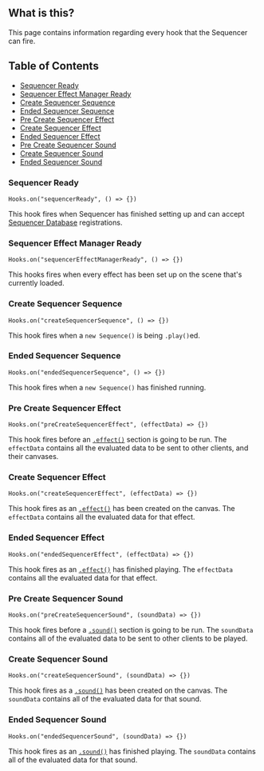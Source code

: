 ## What is this?

This page contains information regarding every hook that the Sequencer can fire.

## Table of Contents

- [Sequencer Ready](#sequencer-ready)
- [Sequencer Effect Manager Ready](#sequencer-effect-manager-ready)
- [Create Sequencer Sequence](#create-sequencer-sequence)
- [Ended Sequencer Sequence](#ended-sequencer-sequence)
- [Pre Create Sequencer Effect](#preCreate-sequencer-effect)
- [Create Sequencer Effect](#create-sequencer-effect)
- [Ended Sequencer Effect](#ended-sequencer-effect)
- [Pre Create Sequencer Sound](#pre-create-sequencer-sound)
- [Create Sequencer Sound](#create-sequencer-sound)
- [Ended Sequencer Sound](#ended-sequencer-sound)

### Sequencer Ready

`Hooks.on("sequencerReady", () => {})`

This hook fires when Sequencer has finished setting up and can accept [Sequencer Database](database-basics.md) registrations.

### Sequencer Effect Manager Ready

`Hooks.on("sequencerEffectManagerReady", () => {})`

This hooks fires when every effect has been set up on the scene that's currently loaded.

### Create Sequencer Sequence

`Hooks.on("createSequencerSequence", () => {})`

This hook fires when a `new Sequence()` is being `.play()`ed.

### Ended Sequencer Sequence

`Hooks.on("endedSequencerSequence", () => {})`

This hook fires when a `new Sequence()` has finished running.

### Pre Create Sequencer Effect

`Hooks.on("preCreateSequencerEffect", (effectData) => {})`

This hook fires before an [`.effect()`](api/effect.md) section is going to be run. The `effectData` contains all the evaluated data to be sent to other clients, and their canvases.

### Create Sequencer Effect

`Hooks.on("createSequencerEffect", (effectData) => {})`

This hook fires as an [`.effect()`](api/effect.md) has been created on the canvas. The `effectData` contains all the evaluated data for that effect.

### Ended Sequencer Effect

`Hooks.on("endedSequencerEffect", (effectData) => {})`

This hook fires as an [`.effect()`](api/effect.md) has finished playing. The `effectData` contains all the evaluated data for that effect.

### Pre Create Sequencer Sound

`Hooks.on("preCreateSequencerSound", (soundData) => {})`

This hook fires before a [`.sound()`](api/sound.md) section is going to be run. The `soundData` contains all of the evaluated data to be sent to other clients to be played.

### Create Sequencer Sound

`Hooks.on("createSequencerSound", (soundData) => {})`

This hook fires as a [`.sound()`](api/sound.md) has been created on the canvas. The `soundData` contains all of the evaluated data for that sound.

### Ended Sequencer Sound

`Hooks.on("endedSequencerSound", (soundData) => {})`

This hook fires as an [`.sound()`](api/sound.md) has finished playing. The `soundData` contains all of the evaluated data for that sound.

